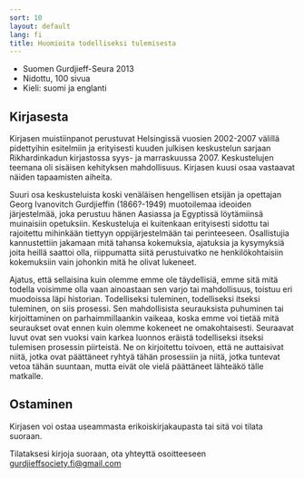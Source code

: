 ```yaml
---
sort: 10
layout: default
lang: fi
title: Huomioita todelliseksi tulemisesta
---
```


* Suomen Gurdjieff-Seura 2013
* Nidottu, 100 sivua
* Kieli: suomi ja englanti 

## Kirjasesta

Kirjasen muistiinpanot perustuvat Helsingissä vuosien 2002-2007 välillä
pidettyihin esitelmiin ja erityisesti kuuden julkisen keskustelun sarjaan
Rikhardinkadun kirjastossa syys- ja marraskuussa 2007. Keskustelujen teemana
oli sisäisen kehityksen mahdollisuus. Kirjasen kuusi osaa vastaavat näiden
tapaamisten aiheita.

Suuri osa keskusteluista koski venäläisen hengellisen etsijän ja opettajan
Georg Ivanovitch Gurdjieffin (1866?-1949) muotoilemaa ideoiden järjestelmää,
joka perustuu hänen Aasiassa ja Egyptissä löytämiinsä muinaisiin opetuksiin.
Keskusteluja ei kuitenkaan erityisesti sidottu tai rajoitettu mihinkään
tiettyyn oppijärjestelmään tai perinteeseen. Osallistujia kannustettiin
jakamaan mitä tahansa kokemuksia, ajatuksia ja kysymyksiä joita heillä saattoi
olla, riippumatta siitä perustuivatko ne henkilökohtaisiin kokemuksiin vain
johonkin mitä he olivat lukeneet.

Ajatus, että sellaisina kuin olemme emme ole täydellisiä, emme sitä mitä
todella voisimme olla vaan ainoastaan sen varjo tai mahdollisuus, toistuu eri
muodoissa läpi historian. Todelliseksi tuleminen, todelliseksi itseksi
tuleminen, on siis prosessi. Sen mahdollisista seurauksista puhuminen tai
kirjoittaminen on parhaimmillaankin vaikeaa, koska emme voi tietää mitä
seuraukset ovat ennen kuin olemme kokeneet ne omakohtaisesti. Seuraavat luvut
ovat sen vuoksi vain karkea luonnos eräistä todelliseksi itseksi tulemisen
prosessin piirteistä. Ne on kirjoitettu toivoen, että ne auttaisivat niitä,
jotka ovat päättäneet ryhtyä tähän prosessiin ja niitä, jotka tuntevat vetoa
tähän suuntaan, mutta eivät ole vielä päättäneet lähteäkö tälle matkalle.

## Ostaminen

Kirjasen voi ostaa useammasta erikoiskirjakaupasta tai sitä voi tilata suoraan.

Tilataksesi kirjoja suoraan, ota yhteyttä osoitteeseen gurdjieffsociety.fi@gmail.com
